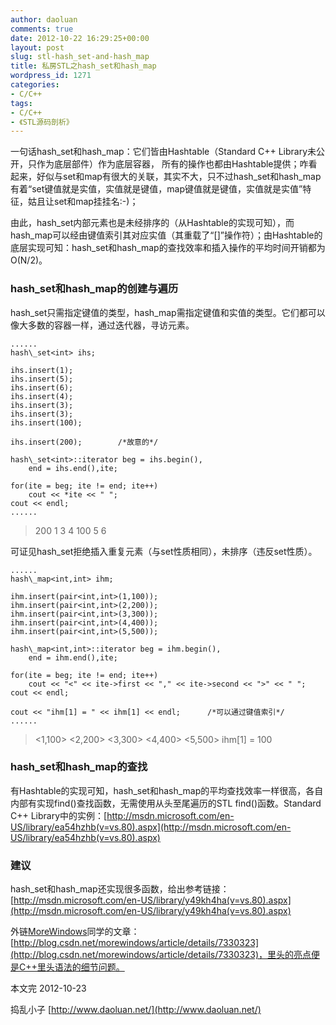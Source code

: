 ```yaml
---
author: daoluan
comments: true
date: 2012-10-22 16:29:25+00:00
layout: post
slug: stl-hash_set-and-hash_map
title: 私房STL之hash_set和hash_map
wordpress_id: 1271
categories:
- C/C++
tags:
- C/C++
- 《STL源码剖析》
---
```


一句话hash\_set和hash\_map：它们皆由Hashtable（Standard C++ Library未公开，只作为底层部件）作为底层容器， 所有的操作也都由Hashtable提供；咋看起来，好似与set和map有很大的关联，其实不大，只不过hash\_set和hash\_map有着“set键值就是实值，实值就是键值，map键值就是键值，实值就是实值”特征，姑且让set和map挂挂名:-)；

由此，hash\_set内部元素也是未经排序的（从Hashtable的实现可知），而hash\_map可以经由键值索引其对应实值（其重载了“[]”操作符）；由Hashtable的底层实现可知：hash\_set和hash\_map的查找效率和插入操作的平均时间开销都为O(N/2)。

<!-- more -->


### hash\_set和hash\_map的创建与遍历


hash\_set只需指定键值的类型，hash\_map需指定键值和实值的类型。它们都可以像大多数的容器一样，通过迭代器，寻访元素。

    
    ......
    hash\_set<int> ihs; 
    
    ihs.insert(1);
    ihs.insert(5);
    ihs.insert(6);
    ihs.insert(4);
    ihs.insert(3);
    ihs.insert(3);
    ihs.insert(100);
    
    ihs.insert(200);		/*故意的*/
    
    hash\_set<int>::iterator beg = ihs.begin(),
    	end = ihs.end(),ite;
    
    for(ite = beg; ite != end; ite++)
    	cout << *ite << " ";
    cout << endl;
    ......




> 200 1 3 4 100 5 6


可证见hash\_set拒绝插入重复元素（与set性质相同），未排序（违反set性质）。

    
    ......
    hash\_map<int,int> ihm;
    
    ihm.insert(pair<int,int>(1,100));
    ihm.insert(pair<int,int>(2,200));
    ihm.insert(pair<int,int>(3,300));
    ihm.insert(pair<int,int>(4,400));
    ihm.insert(pair<int,int>(5,500));
    
    hash\_map<int,int>::iterator beg = ihm.begin(),
    	end = ihm.end(),ite;
    
    for(ite = beg; ite != end; ite++)
    	cout << "<" << ite->first << "," << ite->second << ">" << " ";
    cout << endl;
    
    cout << "ihm[1] = " << ihm[1] << endl;		/*可以通过键值索引*/
    ......




> <1,100> <2,200> <3,300> <4,400> <5,500>
ihm[1] = 100




### hash\_set和hash\_map的查找


有Hashtable的实现可知，hash\_set和hash\_map的平均查找效率一样很高，各自内部有实现find()查找函数，无需使用从头至尾遍历的STL <algorithm>find()函数。Standard C++ Library中的实例：[http://msdn.microsoft.com/en-US/library/ea54hzhb(v=vs.80).aspx](http://msdn.microsoft.com/en-US/library/ea54hzhb(v=vs.80).aspx)


### 建议


hash\_set和hash\_map还实现很多函数，给出参考链接：[http://msdn.microsoft.com/en-US/library/y49kh4ha(v=vs.80).aspx](http://msdn.microsoft.com/en-US/library/y49kh4ha(v=vs.80).aspx)

外链[MoreWindows](http://blog.csdn.net/morewindows/)同学的文章：[http://blog.csdn.net/morewindows/article/details/7330323](http://blog.csdn.net/morewindows/article/details/7330323)，里头的亮点便是C++里头语法的细节问题。

本文完 2012-10-23

捣乱小子 [http://www.daoluan.net/](http://www.daoluan.net/)
